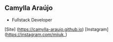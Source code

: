 ## Camylla Araújo 
- Fullstack Developer

[Site] (https://camylla-araujo.github.io)
[Instagram] (https://instagram.com/miiuk_)
